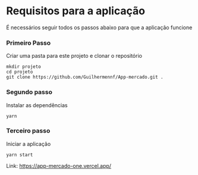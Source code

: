 # Requisitos para a aplicação

É necessários seguir todos os passos abaixo para que a aplicação funcione

### Primeiro Passo

Criar uma pasta para este projeto e clonar o repositório

```
mkdir projeto
cd projeto
git clone https://github.com/Guilhermennf/App-mercado.git .
```

### Segundo passo

Instalar as dependências

```
yarn
```

### Terceiro passo

Iniciar a aplicação

```
yarn start
```

Link: https://app-mercado-one.vercel.app/
